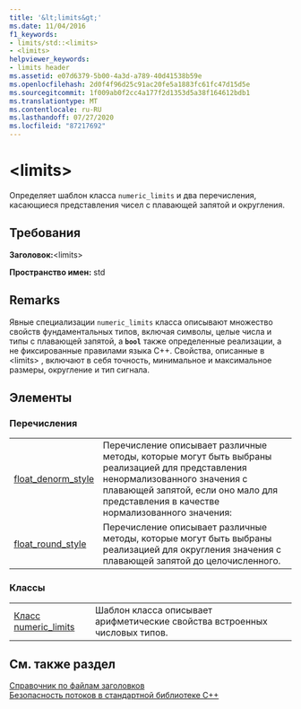 ```yaml
---
title: '&lt;limits&gt;'
ms.date: 11/04/2016
f1_keywords:
- limits/std::<limits>
- <limits>
helpviewer_keywords:
- limits header
ms.assetid: e07d6379-5b00-4a3d-a789-40d41538b59e
ms.openlocfilehash: 2d0f4f96d25c91ac20fe5a1883fc61fc47d15d5e
ms.sourcegitcommit: 1f009ab0f2cc4a177f2d1353d5a38f164612bdb1
ms.translationtype: MT
ms.contentlocale: ru-RU
ms.lasthandoff: 07/27/2020
ms.locfileid: "87217692"
---
```

# <a name="ltlimitsgt"></a>&lt;limits&gt;

Определяет шаблон класса `numeric_limits` и два перечисления, касающиеся представления чисел с плавающей запятой и округления.

## <a name="requirements"></a>Требования

**Заголовок:**\<limits>

**Пространство имен:** std

## <a name="remarks"></a>Remarks

Явные специализации `numeric_limits` класса описывают множество свойств фундаментальных типов, включая символы, целые числа и типы с плавающей запятой, а **`bool`** также определенные реализации, а не фиксированные правилами языка C++. Свойства, описанные в \<limits> , включают в себя точность, минимальное и максимальное размеры, округление и тип сигнала.

## <a name="members"></a>Элементы

### <a name="enumerations"></a>Перечисления

|||
|-|-|
|[float_denorm_style](../standard-library/limits-enums.md#float_denorm_style)|Перечисление описывает различные методы, которые могут быть выбраны реализацией для представления ненормализованного значения с плавающей запятой, если оно мало для представления в качестве нормализованного значения:|
|[float_round_style](../standard-library/limits-enums.md#float_round_style)|Перечисление описывает различные методы, которые могут быть выбраны реализацией для округления значения с плавающей запятой до целочисленного.|

### <a name="classes"></a>Классы

|||
|-|-|
|[Класс numeric_limits](../standard-library/numeric-limits-class.md)|Шаблон класса описывает арифметические свойства встроенных числовых типов.|

## <a name="see-also"></a>См. также раздел

[Справочник по файлам заголовков](../standard-library/cpp-standard-library-header-files.md)\
[Безопасность потоков в стандартной библиотеке C++](../standard-library/thread-safety-in-the-cpp-standard-library.md)
